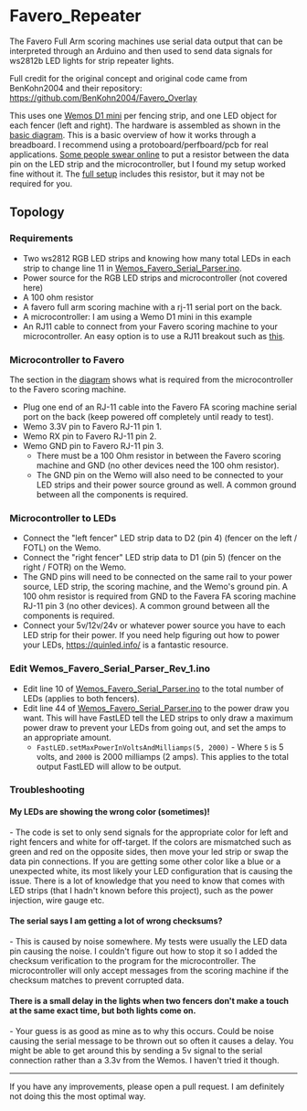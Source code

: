 # Favero_Repeater

The Favero Full Arm scoring machines use serial data output that can be interpreted through an Arduino and then used to send data signals for ws2812b LED lights for strip repeater lights.

Full credit for the original concept and original code came from BenKohn2004 and their repository: https://github.com/BenKohn2004/Favero_Overlay

This uses one [Wemos D1 mini](https://www.amazon.com/Organizer-ESP8266-Internet-Development-Compatible/dp/B081PX9YFV/ref=sr_1_3?crid=3HISM104Q8NMO&keywords=wemos+d1+mini&qid=1636054524&qsid=133-6299387-8119633&sprefix=wemos%2Caps%2C400&sr=8-3&sres=B081PX9YFV%2CB08C7FYM5T%2CB08QZ2887K%2CB07W8ZQY62%2CB07RBNJLK4%2CB08FZ9YDGS%2CB07BK435ZW%2CB07V84VWSM%2CB07PF3NK12%2CB08H1YRN4M%2CB08FQYZX37%2CB073CQVFLK%2CB07VN328FS%2CB0899N647N%2CB07G9HZ5LM%2CB08MKLRSNH&srpt=SINGLE_BOARD_COMPUTER) per fencing strip, and one LED object for each fencer (left and right). The hardware is assembled as shown in the [basic diagram](Favero_repeater.png). This is a basic overview of how it works through a breadboard. I recommend using a protoboard/perfboard/pcb for real applications. [Some people swear online](https://youtu.be/H4pFvqIxkhQ?si=C3Unc96JtROeyP44) to put a resistor between the data pin on the LED strip and the microcontroller, but I found my setup worked fine without it. The [full setup](Favero_repeater_full_setup.png) includes this resistor, but it may not be required for you.


<h2>Topology</h2>

<h3>Requirements</h3>

- Two ws2812 RGB LED strips and knowing how many total LEDs in each strip to change line 11 in [Wemos_Favero_Serial_Parser.ino](Wemos_Favero_Serial_Parser/Wemos_Favero_Serial_Parser.ino).  
- Power source for the RGB LED strips and microcontroller (not covered here)
- A 100 ohm resistor
- A favero full arm scoring machine with a rj-11 serial port on the back.
- A microcontroller: I am using a Wemo D1 mini in this example
- An RJ11 cable to connect from your Favero scoring machine to your microcontroller. An easy option is to use a RJ11 breakout such as [this](https://a.co/d/c3JmIds).

<h3>Microcontroller to Favero</h3>

The section in the [diagram](Favero_repeater.png) shows what is required from the microcontroller to the Favero scoring machine.

- Plug one end of an RJ-11 cable into the Favero FA scoring machine serial port on the back (keep powered off completely until ready to test).
- Wemo 3.3V pin to Favero RJ-11 pin 1.
- Wemo RX pin to Favero RJ-11 pin 2.
- Wemo GND pin to Favero RJ-11 pin 3.
    - There must be a 100 Ohm resistor in between the Favero scoring machine and GND (no other devices need the 100 ohm resistor).
    - The GND pin on the Wemo will also need to be connected to your LED strips and their power source ground as well. A common ground between all the components is required.

<h3>Microcontroller to LEDs</h3>

- Connect the "left fencer" LED strip data to D2 (pin 4) (fencer on the left / FOTL) on the Wemo.
- Connect the "right fencer" LED strip data to D1 (pin 5) (fencer on the right / FOTR) on the Wemo.
- The GND pins will need to be connected on the same rail to your power source, LED strip, the scoring machine, and the Wemo's ground pin. A 100 ohm resistor is required from GND to the Favera FA scoring machine RJ-11 pin 3 (no other devices). A common ground between all the components is required.
- Connect your 5v/12v/24v or whatever power source you have to each LED strip for their power. If you need help figuring out how to power your LEDs, https://quinled.info/ is a fantastic resource. 


<h3>Edit  Wemos_Favero_Serial_Parser_Rev_1.ino</h3>

- Edit line 10 of [Wemos_Favero_Serial_Parser.ino](Wemos_Favero_Serial_Parser/Wemos_Favero_Serial_Parser.ino#L10) to the total number of LEDs (applies to both fencers).
- Edit line 44 of [Wemos_Favero_Serial_Parser.ino](Wemos_Favero_Serial_Parser/Wemos_Favero_Serial_Parser.ino#L46) to the power draw you want. This will have FastLED tell the LED strips to only draw a maximum power draw to prevent your LEDs from going out, and set the amps to an appropriate amount. 
    - `FastLED.setMaxPowerInVoltsAndMilliamps(5, 2000)` - Where `5` is 5 volts, and `2000` is 2000 milliamps (2 amps). This applies to the total output FastLED will allow to be output.

<h3>Troubleshooting</h3>

<h4>My LEDs are showing the wrong color (sometimes)!</h4>
- The code is set to only send signals for the appropriate color for left and right fencers and white for off-target. If the colors are mismatched such as green and red on the opposite sides, then move your led strip or swap the data pin connections. If you are getting some other color like a blue or a unexpected white, its most likely your LED configuration that is causing the issue. There is a lot of knowledge that you need to know that comes with LED strips (that I hadn't known before this project), such as the power injection, wire gauge etc. 

<h4>The serial says I am getting a lot of wrong checksums?</h4>
- This is caused by noise somewhere. My tests were usually the LED data pin causing the noise. I couldn't figure out how to stop it so I added the checksum verification to the program for the microcontroller. The microcontroller will only accept messages from the scoring machine if the checksum matches to prevent corrupted data.  

<h4>There is a small delay in the lights when two fencers don't make a touch at the same exact time, but both lights come on.</h4>
- Your guess is as good as mine as to why this occurs. Could be noise causing the serial message to be thrown out so often it causes a delay. You might be able to get around this by sending a 5v signal to the serial connection rather than a 3.3v from the Wemos. I haven't tried it though.

---

If you have any improvements, please open a pull request. I am definitely not doing this the most optimal way.